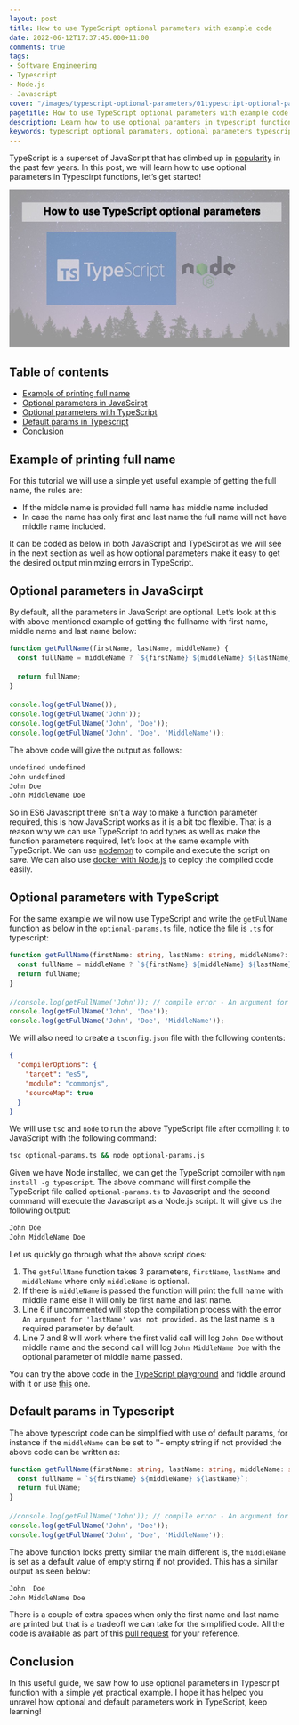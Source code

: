 ```yaml
---
layout: post
title: How to use TypeScript optional parameters with example code
date: 2022-06-12T17:37:45.000+11:00
comments: true
tags:
- Software Engineering
- Typescript
- Node.js
- Javascript
cover: "/images/typescript-optional-parameters/01typescript-optional-parameters.jpg"
pagetitle: How to use TypeScript optional parameters with example code
description: Learn how to use optional paramters in typescript function with a simple yet useful example in this post.
keywords: typescript optional paramaters, optional parameters typescript, typescirpt function optional parameters, optional paramters in typescript
---
```


TypeScript is a superset of JavaScript that has climbed up in [popularity](https://trends.google.com/trends/explore?date=today%205-y&q=%2Fm%2F0n50hxv) in the past few years. In this post, we will learn how to use optional parameters in Typescirpt functions, let’s get started!

<img class="center" loading="lazy" src="/images/typescript-optional-parameters/01typescript-optional-parameters.jpg" title="TypeScript optional parameters with example code" alt="TypeScript optional parameters with example code">

<!-- more -->

## Table of contents

* [Example of printing full name](#example-of-printing-full-name)
* [Optional parameters in JavaScirpt](#optional-parameters-in-javascirpt)
* [Optional parameters with TypeScript](#optional-parameters-with-typescript)
* [Default params in Typescript](#default-params-in-typescript)
* [Conclusion](#conclusion)

## Example of printing full name

For this tutorial we will use a simple yet useful example of getting the full name, the rules are:

* If the middle name is provided full name has middle name included
* In case the name has only first and last name the full name will not have middle name included.

It can be coded as below in both JavaScript and TypeScirpt as we will see in the next section as well as how optional parameters make it easy to get the desired output minimzing errors in TypeScript.

## Optional parameters in JavaScirpt

By default, all the parameters in JavaScript are optional. Let’s look at this with above mentioned example of getting the fullname with first name, middle name and last name below:

```js
function getFullName(firstName, lastName, middleName) {
  const fullName = middleName ? `${firstName} ${middleName} ${lastName}` : `${firstName} ${lastName}`;
  
  return fullName;
}

console.log(getFullName());
console.log(getFullName('John'));
console.log(getFullName('John', 'Doe'));
console.log(getFullName('John', 'Doe', 'MiddleName'));
```

The above code will give the output as follows:

```bash
undefined undefined
John undefined
John Doe
John MiddleName Doe
```

So in ES6 Javascript there isn’t a way to make a function parameter required, this is how JavaScript works as it is a bit too flexible. That is a reason why we can use TypeScript to add types as well as make the function parameters required, let’s look at the same example with TypeScript. We can use [nodemon](/blog/2021/02/nodemon/) to compile and execute the script on save. We can also use [docker with Node.js](​​/blog/2020/11/nodejs-with-docker/) to deploy the compiled code easily.

## Optional parameters with TypeScript

For the same example we wil now use TypeScript and write the `getFullName` function as below in the `optional-params.ts` file, notice the file is `.ts` for typescript:

```ts
function getFullName(firstName: string, lastName: string, middleName?: string) {
  const fullName = middleName ? `${firstName} ${middleName} ${lastName}` : `${firstName} ${lastName}`; 
  return fullName;
}

//console.log(getFullName('John')); // compile error - An argument for 'lastName' was not provided.
console.log(getFullName('John', 'Doe'));
console.log(getFullName('John', 'Doe', 'MiddleName'));
```

We will also need to create a `tsconfig.json` file with the following contents:

```json
{
  "compilerOptions": {
    "target": "es5",
    "module": "commonjs",
    "sourceMap": true
  }
}
```

We will use `tsc` and `node` to run the above TypeScript file after compiling it to JavaScript with the following command:

```bash
tsc optional-params.ts && node optional-params.js
```

Given we have Node installed, we can get the TypeScript compiler with `npm install -g typescript`. The above command will first compile the TypeScript file called `optional-params.ts` to Javascript and the second command will execute the Javascript as a Node.js script. It will give us the following output:

```bash
John Doe
John MiddleName Doe
```
Let us quickly go through what the above script does:

1. The `getFullName` function takes 3 parameters, `firstName`, `lastName` and `middleName` where only `middleName` is optional.
1. If there is `middleName` is passed the function will print the full name with middle name else it will only be first name and last name.
1. Line 6 if uncommented will stop the compilation process with the error `An argument for 'lastName' was not provided.` as the last name is a required parameter by default.
1. Line 7 and 8 will work where the first valid call will log `John Doe` without middle name and the second call will log `John MiddleName Doe` with the optional parameter of middle name passed.

You can try the above code in the [TypeScript playground](https://www.typescriptlang.org/play) and fiddle around with it or use [this](https://www.typescriptlang.org/play?#code/GYVwdgxgLglg9mABAcwKZQGIgDbYHICGAtqgBTAwBOAzlISQFyK2UxjIA0i2Bt9qTFm06IiMACbjsqfgH5BUVuwCUiAN4AoRIggJaiULn6IAvKIlSZxVIlmIABgBI1FGnWsBfRM7GTp-L2cePk97RCYnFyoQkkC1YPdY+wBuRC1ESnQQSiRDfGtkjQ8NDQB6Ut0wajhpADpsOGRSNEwcfJJSAHIAKTgACzBO5WVU8p04IgAHGGlEVEpKOEpEAFpEAEEkAkpkEBIwKAMlxE6E-k7EAHdeRDA4Q8nFgDcJVHFajUrquoamlqwjNYur0Bp0uJ0ACJwVBDEafPQ1VD1RrNdAA9pkHr9QbgqEw8EAWQs-mssMKQA) one.

## Default params in Typescript

The above typescript code can be simplified with use of default params, for instance if the `middleName` can be set to  ''- empty string  if not provided the above code can be written as:

```ts
function getFullName(firstName: string, lastName: string, middleName: string = '') {
  const fullName = `${firstName} ${middleName} ${lastName}`; 
  return fullName;
}

//console.log(getFullName('John')); // compile error - An argument for 'lastName' was not provided.
console.log(getFullName('John', 'Doe'));
console.log(getFullName('John', 'Doe', 'MiddleName'));
```

The above function looks pretty similar the main different is, the `middleName` is set as a default value of empty stirng if not provided. This has a similar output as seen below:


```bash
John  Doe
John MiddleName Doe
```

There is a couple of extra spaces when only the first name and last name are printed but that is a tradeoff we can take for the simplified code. All the code is available as part of this [pull request](https://github.com/geshan/ts-optional-params/pull/1) for your reference.


## Conclusion

In this useful guide, we saw how to use optional parameters in Typescript function with a simple yet practical example. I hope it has helped you unravel how optional and default parameters work in TypeScript, keep learning!

